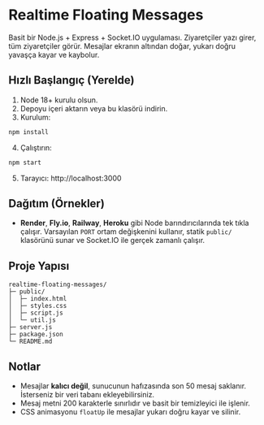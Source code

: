 
# Realtime Floating Messages

Basit bir Node.js + Express + Socket.IO uygulaması. Ziyaretçiler yazı girer, tüm ziyaretçiler görür. Mesajlar ekranın altından doğar, yukarı doğru yavaşça kayar ve kaybolur.

## Hızlı Başlangıç (Yerelde)

1) Node 18+ kurulu olsun.
2) Depoyu içeri aktarın veya bu klasörü indirin.
3) Kurulum:
```bash
npm install
```
4) Çalıştırın:
```bash
npm start
```
5) Tarayıcı: http://localhost:3000

## Dağıtım (Örnekler)

- **Render**, **Fly.io**, **Railway**, **Heroku** gibi Node barındırıcılarında tek tıkla çalışır. Varsayılan `PORT` ortam değişkenini kullanır, statik `public/` klasörünü sunar ve Socket.IO ile gerçek zamanlı çalışır.

## Proje Yapısı

```
realtime-floating-messages/
├─ public/
│  ├─ index.html
│  ├─ styles.css
│  ├─ script.js
│  └─ util.js
├─ server.js
├─ package.json
└─ README.md
```

## Notlar

- Mesajlar **kalıcı değil**, sunucunun hafızasında son 50 mesaj saklanır. İsterseniz bir veri tabanı ekleyebilirsiniz.
- Mesaj metni 200 karakterle sınırlıdır ve basit bir temizleyici ile işlenir.
- CSS animasyonu `floatUp` ile mesajlar yukarı doğru kayar ve silinir.
